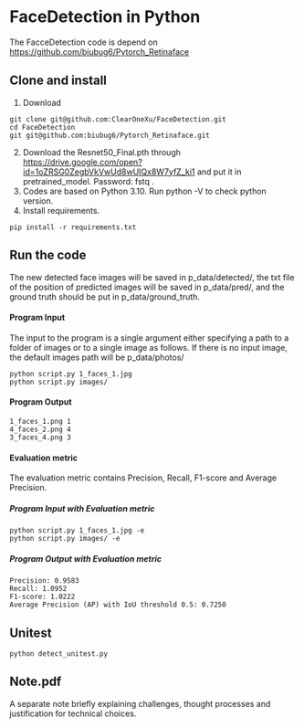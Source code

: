 # FaceDetection in Python

The FacceDetection code is depend on https://github.com/biubug6/Pytorch_Retinaface

## Clone and install
1. Download 
```Shell
git clone git@github.com:ClearOneXu/FaceDetection.git
cd FaceDetection
git git@github.com:biubug6/Pytorch_Retinaface.git
```

2. Download the Resnet50_Final.pth through https://drive.google.com/open?id=1oZRSG0ZegbVkVwUd8wUIQx8W7yfZ_ki1 and put it in pretrained_model. Password: fstq .
3. Codes are based on Python 3.10. Run python -V to check python version.
4. Install requirements.
```Shell
pip install -r requirements.txt
```

## Run the code
The new detected face images will be saved in p_data/detected/, the txt file of the position of predicted images will be saved in p_data/pred/, and the ground truth should be put in p_data/ground_truth.

#### Program Input

The input to the program is a single argument either specifying a path to a folder of images or to a single image as follows. If there is no input image, the default images path will be p_data/photos/
```Shell
python script.py 1_faces_1.jpg
python script.py images/
```

#### Program Output
```Shell
1_faces_1.png 1
4_faces_2.png 4
3_faces_4.png 3
```


#### Evaluation metric
The evaluation metric contains Precision, Recall, F1-score and Average Precision. 
##### Program Input with Evaluation metric
```Shell
python script.py 1_faces_1.jpg -e
python script.py images/ -e
```
##### Program Output with Evaluation metric
```Shell
Precision: 0.9583
Recall: 1.0952
F1-score: 1.0222
Average Precision (AP) with IoU threshold 0.5: 0.7250
```

## Unitest
```Shell
python detect_unitest.py
```

## Note.pdf
A separate note briefly explaining challenges, thought processes and justification for technical choices.
